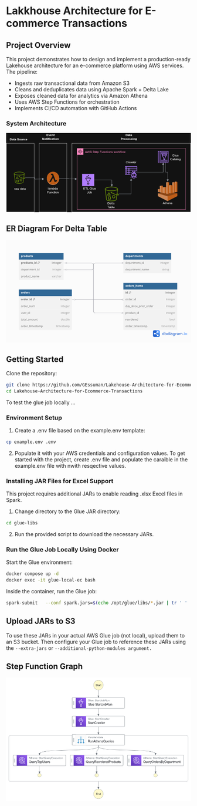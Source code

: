 # Lakkhouse Architecture for E-commerce Transactions

## Project Overview
This project demonstrates how to design and implement a production-ready Lakehouse architecture for an e-commerce platform using AWS services. The pipeline:

- Ingests raw transactional data from Amazon S3
- Cleans and deduplicates data using Apache Spark + Delta Lake
- Exposes cleaned data for analytics via Amazon Athena
- Uses AWS Step Functions for orchestration
- Implements CI/CD automation with GitHub Actions


### System Architecture
![](./System%20Architecture.drawio%20(2).png)



## ER Diagram For Delta Table
![](./Untitled.png)


## Getting Started
Clone the repository: 
```bash 
git clone https://github.com/GEssuman/Lakehouse-Architecture-for-Ecommerce-Transactions.git
cd Lakehouse-Architecture-for-Ecommerce-Transactions
```

To test the glue job locally ...
### Environment Setup
1. Create a .env file based on the example.env template:
```bash
cp example.env .env
```
2. Populate it with your AWS credentials and configuration values.
To get started with the project, create .env file and populate the caraible in the example.env file with nwith resqective values.


### Installing JAR Files for Excel Support
This project requires additional JARs to enable reading .xlsx Excel files in Spark.

1. Change directory to the Glue JAR directory:
```bash
cd glue-libs
```
2. Run the provided script to download the necessary JARs.

### Run the Glue Job Locally Using Docker
Start the Glue environment:
```bash
docker compose up -d
docker exec -it glue-local-ec bash
```
Inside the container, run the Glue job:
```bash
spark-submit   --conf spark.jars=$(echo /opt/glue/libs/*.jar | tr ' ' ',')   glue-scripts/ecommerce-transform-job.py   --JOB_NAME ecmon
```

## Upload JARs to S3
To use these JARs in your actual AWS Glue job (not local), upload them to an S3 bucket.
Then configure your Glue job to reference these JARs using the `--extra-jars` or `--additional-python-modules argument.`



## Step Function Graph
![](./stepfunctions_graph%20(1).png)